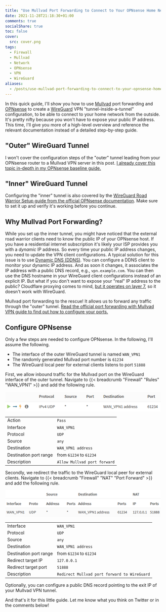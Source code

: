 ```yaml
---
title: "Use Mullvad Port Forwarding to Connect to Your OPNsense Home Network with WireGuard"
date: 2021-11-28T21:18:30+01:00
comments: true
socialShare: true
toc: false
cover:
  src: cover.png
tags:
  - Firewall
  - Mullvad
  - Network
  - OPNsense
  - VPN
  - WireGuard
aliases:
  - /posts/use-mullvad-port-forwarding-to-connect-to-your-opnsense-home-network-with-wireguard
---
```


In this quick guide, I'll show you how to use [Mullvad](https://mullvad.net/) port forwarding and [OPNsense](https://opnsense.org/) to create a [WireGuard](https://www.wireguard.com/) VPN "tunnel-inside-a-tunnel" configuration, to be able to connect to your home network from the outside. It's pretty nifty because you won't have to expose your public IP address. This time, I'll give you more of a high-level overview and reference the relevant documentation instead of a detailed step-by-step guide.

<!--more-->

## "Outer" WireGuard Tunnel

I won't cover the configuration steps of the "outer" tunnel leading from your OPNsense router to a Mullvad VPN server in this post. [I already cover this topic in-depth in my OPNsense baseline guide.](/posts/opnsense-baseline-guide-with-vpn-guest-and-vlan-support#wireguard-vpn-with-mullvad)

## "Inner" WireGuard Tunnel

Configuring the "inner" tunnel is also covered by the [WireGuard Road Warrior Setup guide from the official OPNsense documentation](https://docs.opnsense.org/manual/how-tos/wireguard-client.html). Make sure to set it up and verify it's working before you continue.

## Why Mullvad Port Forwarding?

While you set up the inner tunnel, you might have noticed that the external road warrior clients need to know the public IP of your OPNsense host. If you have a residential internet subscription it's likely your ISP provides you with a _dynamic_ IP address. So every time your public IP address changes, you need to update the VPN client configurations. A typical solution for this issue is to use [Dynamic DNS (DDNS)](https://en.wikipedia.org/wiki/Dynamic_DNS). You can configure a DDNS client to monitor your dynamic IP address. And as soon it changes, it associates the IP address with a public DNS record, e.g., `vpn.example.com`. You can then use the DNS hostname in your WireGuard client configurations instead of an explicit IP. But what if you don't want to expose your "real" IP address to the public? Cloudflare proxying comes to mind, [but it operates on layer 7](https://developers.cloudflare.com/load-balancing/understand-basics/proxy-modes), so it doesn't work with WireGuard.

Mullvad port forwarding to the rescue! It allows us to forward any traffic through the "outer" tunnel. [Read the official port forwarding with Mullvad VPN guide to find out how to configure your ports.](https://mullvad.net/en/help/port-forwarding-and-mullvad/)

## Configure OPNsense

Only a few steps are needed to configure OPNsense. In the following, I'll assume the following.

- The interface of the outer WireGuard tunnel is named `WAN_VPN1`
- The randomly generated Mullvad port number is `61234`
- The WireGuard local peer for external clients listens to port `51888`

First, we allow inbound traffic for the Mullvad port on the WireGuard interface of the outer tunnel. Navigate to {{< breadcrumb "Firewall" "Rules" "WAN_VPN1" >}} and add the following rule.

![Screenshot of firewall rule](rule.png)

|                        |                              |
| ---------------------- | ---------------------------- |
| Action                 | `Pass`                       |
| Interface              | `WAN_VPN1`                   |
| Protocol               | `UDP`                        |
| Source                 | `any`                        |
| Destination            | `WAN_VPN1 address`           |
| Destination port range | from `61234` to `61234`      |
| Description            | `Allow Mullvad port forward` |

Secondly, we redirect the traffic to the WireGuard local peer for external clients. Navigate to {{< breadcrumb "Firewall" "NAT" "Port Forward" >}} and add the following rule.

![Screenshot of firewall port-forward](port-forward.png)

|                        |                                              |
| ---------------------- | -------------------------------------------- |
| Interface              | `WAN_VPN1`                                   |
| Protocol               | `UDP`                                        |
| Source                 | `any`                                        |
| Destination            | `WAN_VPN1 address`                           |
| Destination port range | from `61234` to `61234`                      |
| Redirect target IP     | `127.0.0.1`                                  |
| Redirect target port   | `51888`                                      |
| Description            | `Redirect Mullvad port forward to WireGuard` |

Optionally, you can configure a public DNS record pointing to the exit IP of your Mullvad VPN tunnel.

And that's it for this little guide. Let me know what you think on Twitter or in the comments below!

